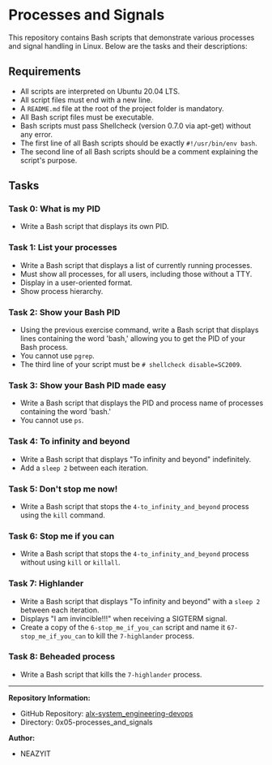 # Processes and Signals

This repository contains Bash scripts that demonstrate various processes and signal handling in Linux. Below are the tasks and their descriptions:

## Requirements

- All scripts are interpreted on Ubuntu 20.04 LTS.
- All script files must end with a new line.
- A `README.md` file at the root of the project folder is mandatory.
- All Bash script files must be executable.
- Bash scripts must pass Shellcheck (version 0.7.0 via apt-get) without any error.
- The first line of all Bash scripts should be exactly `#!/usr/bin/env bash`.
- The second line of all Bash scripts should be a comment explaining the script's purpose.

## Tasks

### Task 0: What is my PID

- Write a Bash script that displays its own PID.

### Task 1: List your processes

- Write a Bash script that displays a list of currently running processes.
- Must show all processes, for all users, including those without a TTY.
- Display in a user-oriented format.
- Show process hierarchy.

### Task 2: Show your Bash PID

- Using the previous exercise command, write a Bash script that displays lines containing the word 'bash,' allowing you to get the PID of your Bash process.
- You cannot use `pgrep`.
- The third line of your script must be `# shellcheck disable=SC2009`.

### Task 3: Show your Bash PID made easy

- Write a Bash script that displays the PID and process name of processes containing the word 'bash.'
- You cannot use `ps`.

### Task 4: To infinity and beyond

- Write a Bash script that displays "To infinity and beyond" indefinitely.
- Add a `sleep 2` between each iteration.

### Task 5: Don't stop me now!

- Write a Bash script that stops the `4-to_infinity_and_beyond` process using the `kill` command.

### Task 6: Stop me if you can

- Write a Bash script that stops the `4-to_infinity_and_beyond` process without using `kill` or `killall`.

### Task 7: Highlander

- Write a Bash script that displays "To infinity and beyond" with a `sleep 2` between each iteration.
- Displays "I am invincible!!!" when receiving a SIGTERM signal.
- Create a copy of the `6-stop_me_if_you_can` script and name it `67-stop_me_if_you_can` to kill the `7-highlander` process.

### Task 8: Beheaded process

- Write a Bash script that kills the `7-highlander` process.

---

**Repository Information:**

- GitHub Repository: [alx-system_engineering-devops](https://github.com/NEAZYIT/alx-system_engineering-devops)
- Directory: 0x05-processes_and_signals

**Author:**

- NEAZYIT
